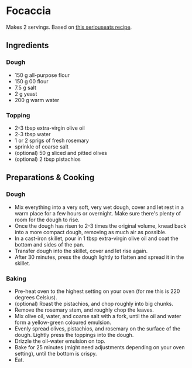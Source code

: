 # Focaccia

Makes 2 servings. Based on [this seriouseats recipe](https://www.seriouseats.com/recipes/2015/02/easy-no-knead-olive-rosemary-pistachio-focaccia-kenji-recipe.html).

## Ingredients

### Dough

- 150 g all-purpose flour
- 150 g 00 flour
- 7.5 g salt
- 2 g yeast
- 200 g warm water

### Topping

- 2-3 tbsp extra-virgin olive oil
- 2-3 tbsp water
- 1 or 2 sprigs of fresh rosemary
- sprinkle of coarse salt
- (optional) 50 g sliced and pitted olives
- (optional) 2 tbsp pistachios


## Preparations & Cooking

### Dough

- Mix everything into a very soft, very wet dough, cover and let rest in a warm place for a few hours or overnight. Make sure there's plenty of room for the dough to rise.
- Once the dough has risen to 2-3 times the original volume, knead back into a more compact dough, removing as much air as possible.
- In a cast-iron skillet, pour in 1 tbsp extra-virgin olive oil and coat the bottom and sides of the pan.
- Transfer dough into the skillet, cover and let rise again.
- After 30 minutes, press the dough lightly to flatten and spread it in the skillet.


### Baking

- Pre-heat oven to the highest setting on your oven (for me this is 220 degrees Celsius).
- (optional) Roast the pistachios, and chop roughly into big chunks.
- Remove the rosemary stem, and roughly chop the leaves.
- Mix olive oil, water, and coarse salt with a fork, until the oil and water form a yellow-green coloured emulsion.
- Evenly spread olives, pistachios, and rosemary on the surface of the dough. Lightly press the toppings into the dough.
- Drizzle the oil-water emulsion on top.
- Bake for 25 minutes (might need adjustments depending on your oven setting), until the bottom is crispy.
- Eat.
